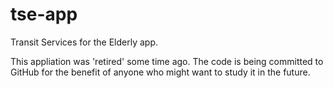 # tse-app
Transit Services for the Elderly app.

This appliation was 'retired' some time ago. The code is being committed to GitHub for the benefit of anyone who might want to study it in the future.
